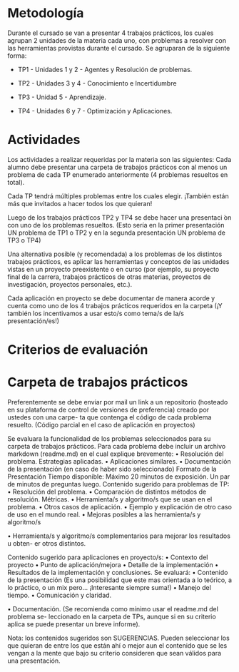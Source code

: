 # Metodología

Durante el cursado se van a presentar 4 trabajos prácticos, los cuales agrupan 2
unidades de la materia cada uno, con problemas a resolver con las herramientas provistas
durante el cursado. Se agruparan de la siguiente forma:

- TP1 - Unidades 1 y 2 - Agentes y Resolución de problemas.

- TP2 - Unidades 3 y 4 - Conocimiento e Incertidumbre

- TP3 - Unidad 5 - Aprendizaje.

- TP4 - Unidades 6 y 7 - Optimización y Aplicaciones.

# Actividades

Los actividades a realizar requeridas por la materia son las siguientes:
Cada alumno debe presentar una carpeta de trabajos prácticos con al menos un
problema de cada TP enumerado anteriormente (4 problemas resueltos en total).

Cada TP tendrá múltiples problemas entre los cuales elegir. ¡También están más que
invitados a hacer todos los que quieran!

Luego de los trabajos prácticos TP2 y TP4 se debe hacer una presentaci ́on con uno
de los problemas resueltos. (Esto sería en la primer presentación UN problema de
TP1 o TP2 y en la segunda presentación UN problema de TP3 o TP4)

Una alternativa posible (y recomendada) a los problemas de los distintos trabajos
prácticos, es aplicar las herramientas y conceptos de las unidades vistas en un proyecto
preexistente o en curso (por ejemplo, su proyecto final de la carrera, trabajos prácticos de
otras materias, proyectos de investigación, proyectos personales, etc.).

Cada aplicación en proyecto se debe documentar de manera acorde y cuenta como
uno de los 4 trabajos prácticos requeridos en la carpeta (¡Y también los incentivamos a usar
esto/s como tema/s de la/s presentación/es!)

# Criterios de evaluación
# Carpeta de trabajos prácticos
Preferentemente se debe enviar por mail un link a un repositorio (hosteado en su
plataforma de control de versiones de preferencia) creado por ustedes con una carpe-
ta que contenga el código de cada problema resuelto. (Código parcial en el caso de
aplicación en proyectos)

Se evaluara la funcionalidad de los problemas seleccionados para su carpeta de trabajos
prácticos.
Para cada problema debe incluir un archivo markdown (readme.md) en el cual explique
brevemente:
• Resolución del problema. Estrategias aplicadas.
• Aplicaciones similares.
• Documentación de la presentación (en caso de haber sido seleccionado)
Formato de la Presentación
Tiempo disponible: Máximo 20 minutos de exposición. Un par de minutos de preguntas
luego.
Contenido sugerido para problemas de TP:
• Resolución del problema.
• Comparación de distintos métodos de resolución. Métricas.
• Herramienta/s y algoritmo/s que se usan en el problema.
• Otros casos de aplicación.
• Ejemplo y explicación de otro caso de uso en el mundo real.
• Mejoras posibles a las herramienta/s y algoritmo/s

• Herramienta/s y algoritmo/s complementarios para mejorar los resultados u obten-
er otros distintos.

Contenido sugerido para aplicaciones en proyecto/s:
• Contexto del proyecto
• Punto de aplicación/mejora
• Detalle de la implementación
• Resultados de la implementación y conclusiones.
Se evaluará:
• Contenido de la presentación (Es una posibilidad que este mas orientada a lo
teórico, a lo práctico, o un mix pero... ¡Interesante siempre suma!)
• Manejo del tiempo.
• Comunicación y claridad.

• Documentación. (Se recomienda como mínimo usar el readme.md del problema se-
leccionado en la carpeta de TPs, aunque si en su criterio aplica se puede presentar
un breve informe).

Nota: los contenidos sugeridos son SUGERENCIAS. Pueden seleccionar los que quieran
de entre los que están ahí o mejor aun el contenido que se les vengan a la mente que bajo
su criterio consideren que sean válidos para una presentación.
